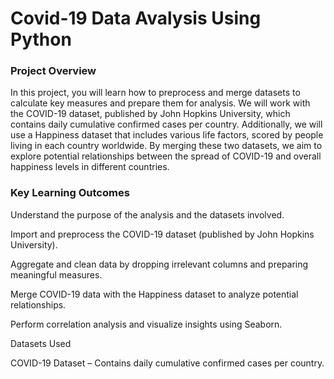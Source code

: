 # Covid-19 Data Avalysis Using Python
### Project Overview

In this project, you will learn how to preprocess and merge datasets to calculate key measures and prepare them for analysis. We will work with the COVID-19 dataset, published by John Hopkins University, which contains daily cumulative confirmed cases per country. Additionally, we will use a Happiness dataset that includes various life factors, scored by people living in each country worldwide. By merging these two datasets, we aim to explore potential relationships between the spread of COVID-19 and overall happiness levels in different countries.

### Key Learning Outcomes

Understand the purpose of the analysis and the datasets involved.

Import and preprocess the COVID-19 dataset (published by John Hopkins University).

Aggregate and clean data by dropping irrelevant columns and preparing meaningful measures.

Merge COVID-19 data with the Happiness dataset to analyze potential relationships.

Perform correlation analysis and visualize insights using Seaborn.

Datasets Used

COVID-19 Dataset – Contains daily cumulative confirmed cases per country.
